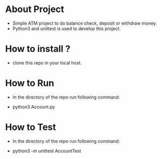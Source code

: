 # About Project
- Simple ATM project to do balance check, deposit or withdraw money. 
- Python3 and unittest is used to develop this project.

# How to install ?
- clone this repo in your local host.

# How to Run
- In the directory of the repo run following command:
* python3 Account.py

# How to Test
- In the directory of the repo run following command:
* python3 -m unittest AccountTest
